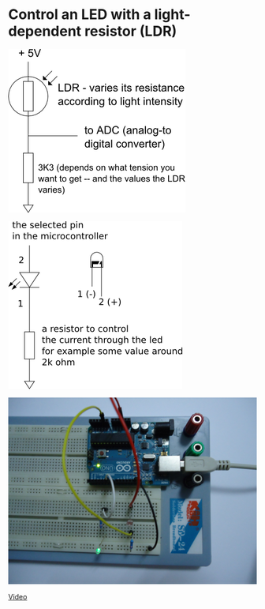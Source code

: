 # Control an LED with a light-dependent resistor (LDR) #


![LDR Schematic](assembly_adc_ldr_pwm_led/fotos_videos/ldr_schematic.png)

![LED Schematic](assembly_adc_ldr_pwm_led/fotos_videos/led_schematic.png)

![Circuit](assembly_adc_ldr_pwm_led/fotos_videos/circuito.JPG "Circuit")

[Video](assembly_adc_ldr_pwm_led/fotos_videos/demo.AVI)
